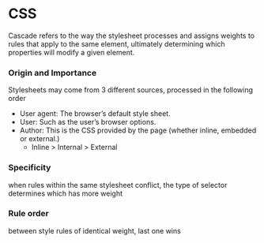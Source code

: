 # CSS

Cascade refers to the way the stylesheet processes and assigns weights to rules that apply to the same element, ultimately determining which properties will modify a given element. 

### Origin and Importance
Stylesheets may come from 3 different sources, processed in the following order

- User agent: The browser’s default style sheet.
- User: Such as the user’s browser options.
- Author: This is the CSS provided by the page (whether inline, embedded or external.) 
	- Inline > Internal > External 

### Specificity
when rules within the same stylesheet conflict, the type of selector determines which has more weight

### Rule order
between style rules of identical weight, last one wins

